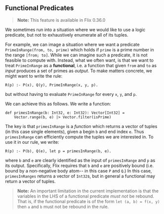## Functional Predicates

> **Note:** This feature is available in Flix 0.36.0

We sometimes run into a situation where we would like to use a logic predicate,
but not to exhaustively enumerate all of its tuples. 

For example, we can image a situation where we want a predicate
`PrimeInRange(from, to, prime)` which holds if `prime` is a prime number in the
range `[from; to]`. While we can imagine such a predicate, it is not feasible to
compute with. Instead, what we often want, is that we want to treat
`PrimeInRange` as a **functional**, i.e. a function that given `from` and `to`
as _input_ produces a set of primes as _output_. To make matters concrete, we
might want to write the rule:

```flix
R(p) :- P(x), Q(y), PrimeInRange(x, y, p).
```

but without having to evaluate `PrimeInRange` for every `x`, `y`, and `p`.

We can achieve this as follows. We write a function:

```flix
def primesInRange(b: Int32, e: Int32): Vector[Int32] = 
    Vector.range(b, e) |> Vector.filter(isPrime)
```

The key is that `primesInRange` is a _function_ which returns a vector of tuples
(in this case single elements), given a begin `b` and end index `e`. Thus
`primesInRange` can efficiently compute the tuples we are interested in. To use
it in our rule, we write: 

```flix
R(p) :- P(b), Q(e), let p = primesInRange(b, e).
```

where `b` and `e` are clearly identified as the input of `primesInRange` and `p`
as its output. Specifically, Flix requires that `b` and `e` are positively bound
(i.e. bound by a non-negative body atom-- in this case `P` and `Q`.) In this
case, `primesInRanges` returns a vector of `Int32`s, but in general a functional
may return a vector of tuples. 

> **Note:** An important limitation in the current implementation is that the
> variables in the LHS of a functional predicate _must not_ be rebound. That is,
> if the functional predicate is of the form `let (a, b) = f(x, y)` then `a` and
> `b` must not be rebound in the rule. 
